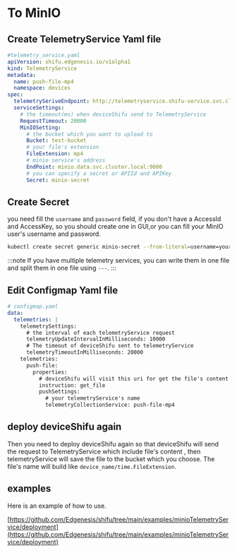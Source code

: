 # To MinIO

## Create TelemetryService Yaml file
```yaml
#telemetry_service.yaml
apiVersion: shifu.edgenesis.io/v1alpha1
kind: TelemetryService
metadata:
  name: push-file-mp4
  namespace: devices
spec:
  telemetrySeriveEndpoint: http://telemetryservice.shifu-service.svc.cluster.local
  serviceSettings:
    # the timeout(ms) when deviceShifu send to TelemetryService
    RequestTimeout: 20000
    MinIOSetting:
      # the bucket which you want to upload to
      Bucket: test-bucket
      # your file's extension
      FileExtension: mp4
      # minio service's address
      EndPoint: minio.data.svc.cluster.local:9000
      # you can specify a secret or APIId and APIKey
      Secret: minio-secret
```

## Create Secret

you need fill the `username` and `password` field, if you don't have a AccessId and AccessKey,
so you should create one in GUI,or you can fill your MinIO user's username and password.

```bash
kubectl create secret generic minio-secret --from-literal=username=your_username --from-literal=password=your_password -n devices
```

:::note
If you have multiple telemetry services, you can write them in one file and split them in one file using `---`.
:::

## Edit Configmap Yaml file
```yaml
# configmap.yaml
data:
  telemetries: |
    telemetrySettings:
      # the interval of each telemetryService request
      telemetryUpdateIntervalInMilliseconds: 10000
      # The timeout of deviceShifu sent to telemetryService
      telemetryTimeoutInMilliseconds: 20000
    telemetries:
      push-file:
        properties:
          # deviceShifu will visit this uri for get the file's content
          instruction: get_file
          pushSettings:
            # your telemetryService's name
            telemetryCollectionService: push-file-mp4
```

## deploy deviceShifu again

Then you need to deploy deviceShifu again so that deviceShifu will send the request to TelemetryService which include file's content
, then telemetryService will save the file to the bucket which you choose.
The file's name will build like `device_name/time.FileExtension`.

## examples

Here is an example of how to use.

[https://github.com/Edgenesis/shifu/tree/main/examples/minioTelemetryService/deployment](https://github.com/Edgenesis/shifu/tree/main/examples/minioTelemetryService/deployment)
